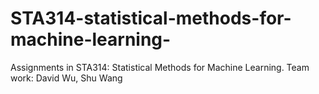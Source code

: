 # STA314-statistical-methods-for-machine-learning-
Assignments in STA314: Statistical Methods for Machine Learning.
Team work: David Wu, Shu Wang
